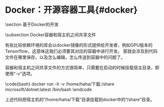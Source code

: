 Docker：开源容器工具{#docker}
==========================


\section 基于Docker的开发


\subsection Docker容器和宿主机之间共享文件

有些比较依赖环境的库会以docker镜像的形式提供给开发者，例如GPU版本的Tensorflow，这意味这我们必须要其对应的容器中进行开发。
那就会涉及到代码文件在哪里保存，以及怎么编辑，怎么传送到容器中的问题了。

容器和宿主机之间共享文件的方式很简单，只需要在启动的时候挂载宿主目录，即使用“-v”选项。

\code{bash}
docker run -it -v /home/haha/下载:/share microsoft/dotnet:latest /bin/bash
\endcode

上述代码把宿主机的“/home/haha/下载”目录挂载到docker中的“/share”目录。